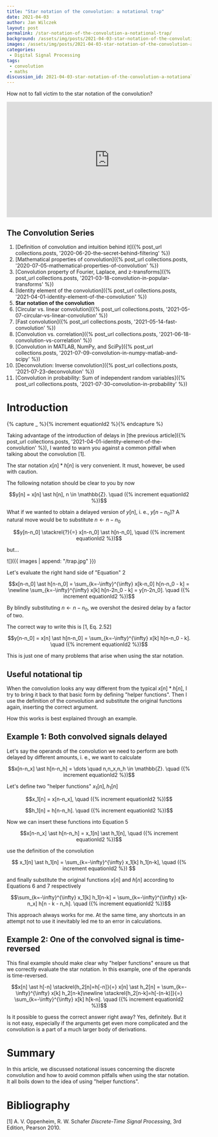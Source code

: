 ```yaml
---
title: "Star notation of the convolution: a notational trap"
date: 2021-04-03
author: Jan Wilczek
layout: post
permalink: /star-notation-of-the-convolution-a-notational-trap/
background: /assets/img/posts/2021-04-03-star-notation-of-the-convolution-a-notational-trap/Thumbnail.png
images: /assets/img/posts/2021-04-03-star-notation-of-the-convolution-a-notational-trap
categories:
 - Digital Signal Processing
tags:
 - convolution
 - maths
discussion_id: 2021-04-03-star-notation-of-the-convolution-a-notational-trap
---
```

How not to fall victim to the star notation of the convolution?

<iframe width="560" height="315" src="https://www.youtube.com/embed/cMagZegrIns" title="YouTube video player" frameborder="0" allow="accelerometer; autoplay; clipboard-write; encrypted-media; gyroscope; picture-in-picture" allowfullscreen loading="lazy"></iframe>



## The Convolution Series
1. [Definition of convolution and intuition behind it]({% post_url collections.posts, '2020-06-20-the-secret-behind-filtering' %})
1. [Mathematical properties of convolution]({% post_url collections.posts, '2020-07-05-mathematical-properties-of-convolution' %})
1. [Convolution property of Fourier, Laplace, and z-transforms]({% post_url collections.posts, '2021-03-18-convolution-in-popular-transforms' %})
1. [Identity element of the convolution]({% post_url collections.posts, '2021-04-01-identity-element-of-the-convolution' %})
1. **Star notation of the convolution**
1. [Circular vs. linear convolution]({% post_url collections.posts, '2021-05-07-circular-vs-linear-convolution' %})
1. [Fast convolution]({% post_url collections.posts, '2021-05-14-fast-convolution' %})
1. [Convolution vs. correlation]({% post_url collections.posts, '2021-06-18-convolution-vs-correlation' %})
1. [Convolution in MATLAB, NumPy, and SciPy]({% post_url collections.posts, '2021-07-09-convolution-in-numpy-matlab-and-scipy' %})
1. [Deconvolution: Inverse convolution]({% post_url collections.posts, '2021-07-23-deconvolution' %})
1. [Convolution in probability: Sum of independent random variables]({% post_url collections.posts, '2021-07-30-convolution-in-probability' %})

# Introduction

{% capture _ %}{% increment equationId2  %}{% endcapture %}

Taking advantage of the introduction of delays in [the previous article]({% post_url collections.posts, '2021-04-01-identity-element-of-the-convolution' %}), I wanted to warn you against a common pitfall when talking about the convolution [1]. 

The star notation $x[n] \ast h[n]$ is very convenient. It must, however, be used with caution.

The following notation should be clear to you by now

$$y[n] = x[n] \ast h[n], n \in \mathbb{Z}. \quad ({% increment equationId2  %})$$

What if we wanted to obtain a delayed version of $y[n]$, i. e., $y[n-n_0]$? A natural move would be to substitute $n \leftarrow n-n_0$

$$y[n-n_0] \stackrel{?}{=} x[n-n_0] \ast h[n-n_0], \quad ({% increment equationId2  %})$$

but...

![]({{ images | append: "/trap.jpg" }})

Let's evaluate the right hand side of "Equation" 2

$$x[n-n_0] \ast h[n-n_0] = \sum_{k=-\infty}^{\infty} x[k-n_0] h[n-n_0 - k] = \newline  \sum_{k=-\infty}^{\infty} x[k] h[n-2n_0 - k] = y[n-2n_0]. \quad ({% increment equationId2  %})$$

By blindly substituting $n \leftarrow n-n_0$, we overshot the desired delay by a factor of two.

The correct way to write this is [1, Eq. 2.52]

$$y[n-n_0] = x[n] \ast h[n-n_0] = \sum_{k=-\infty}^{\infty} x[k] h[n-n_0 - k]. \quad ({% increment equationId2  %})$$

This is just one of many problems that arise when using the star notation.

## Useful notational tip

When the convolution looks any way different from the typical $x[n] \ast h[n]$, I try to bring it back to that basic form by defining "helper functions". Then I use the definition of the convolution and substitute the original functions again, inserting the correct argument.

How this works is best explained through an example.
## Example 1: Both convolved signals delayed

Let's say the operands of the convolution we need to perform are both delayed by different amounts, i. e., we want to calculate

$$x[n-n_x] \ast h[n-n_h] = \dots \quad n,n_x,n_h \in \mathbb{Z}. \quad ({% increment equationId2  %})$$

Let's define two "helper functions" $x_1[n], h_1[n]$

$$x_1[n] = x[n-n_x], \quad ({% increment equationId2  %})$$

$$h_1[n] = h[n-n_h]. \quad ({% increment equationId2  %})$$

Now we can insert these functions into Equation 5

$$x[n-n_x] \ast h[n-n_h] = x_1[n] \ast h_1[n], \quad ({% increment equationId2  %})$$

use the definition of the convolution

$$ x_1[n] \ast h_1[n] = \sum_{k=-\infty}^{\infty} x_1[k] h_1[n-k], \quad ({% increment equationId2  %}) $$

and finally substitute the original functions $x[n]$ and $h[n]$ according to Equations 6 and 7 respectively

$$\sum_{k=-\infty}^{\infty} x_1[k] h_1[n-k] = \sum_{k=-\infty}^{\infty} x[k-n_x] h[n - k - n_h]. \quad ({% increment equationId2  %})$$

This approach always works for me. At the same time, any shortcuts in an attempt not to use it inevitably led me to an error in calculations.

## Example 2: One of the convolved signal is time-reversed

This final example should make clear why "helper functions" ensure us that we correctly evaluate the star notation. In this example, one of the operands is time-reversed.

$$x[n] \ast h[-n] \stackrel{h_2[n]=h[-n]}{=} x[n] \ast h_2[n] = \sum_{k=-\infty}^{\infty} x[k] h_2[n-k]\newline 
\stackrel{h_2[n-k]=h[-(n-k)]}{=} \sum_{k=-\infty}^{\infty} x[k] h[k-n]. \quad ({% increment equationId2  %})$$

Is it possible to guess the correct answer right away? Yes, definitely. But it is not easy, especially if the arguments get even more complicated and the convolution is a part of a much larger body of derivations.

# Summary

In this article, we discussed notational issues concerning the discrete convolution and how to avoid common pitfalls when using the star notation. It all boils down to the idea of using "helper functions".


# Bibliography

[1] A. V. Oppenheim, R. W. Schafer *Discrete-Time Signal Processing*, 3rd Edition, Pearson 2010.



